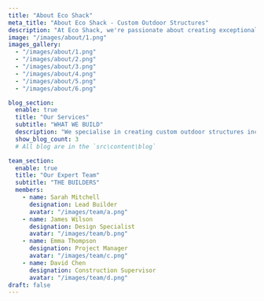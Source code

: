 ```yaml
---
title: "About Eco Shack"
meta_title: "About Eco Shack - Custom Outdoor Structures"
description: "At Eco Shack, we're passionate about creating exceptional outdoor structures that transform your backyard into functional living spaces."
image: "/images/about/1.png"
images_gallery:
  - "/images/about/1.png"
  - "/images/about/2.png"
  - "/images/about/3.png"
  - "/images/about/4.png"
  - "/images/about/5.png"
  - "/images/about/6.png"

blog_section:
  enable: true
  title: "Our Services"
  subtitle: "WHAT WE BUILD"
  description: "We specialise in creating custom outdoor structures including spare rooms, bedrooms, sheds, studios, shelters, and everything in between. Each build is tailored to your specific needs and space."
  show_blog_count: 3
  # All blog are in the `src\content\blog`

team_section:
  enable: true
  title: "Our Expert Team"
  subtitle: "THE BUILDERS"
  members:
    - name: Sarah Mitchell
      designation: Lead Builder
      avatar: "/images/team/a.png"
    - name: James Wilson
      designation: Design Specialist
      avatar: "/images/team/b.png"
    - name: Emma Thompson
      designation: Project Manager
      avatar: "/images/team/c.png"
    - name: David Chen
      designation: Construction Supervisor
      avatar: "/images/team/d.png"
draft: false
---
```

